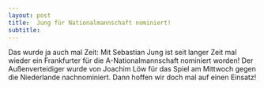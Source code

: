 ```yaml
---
layout: post
title:  Jung für Nationalmannschaft nominiert!
subtitle:  
---
```


Das wurde ja auch mal Zeit: Mit Sebastian Jung ist seit langer Zeit mal wieder ein Frankfurter für die A-Nationalmannschaft nominiert worden! Der Außenverteidiger wurde von Joachim Löw für das Spiel am Mittwoch gegen die Niederlande nachnominiert. Dann hoffen wir doch mal auf einen Einsatz!


